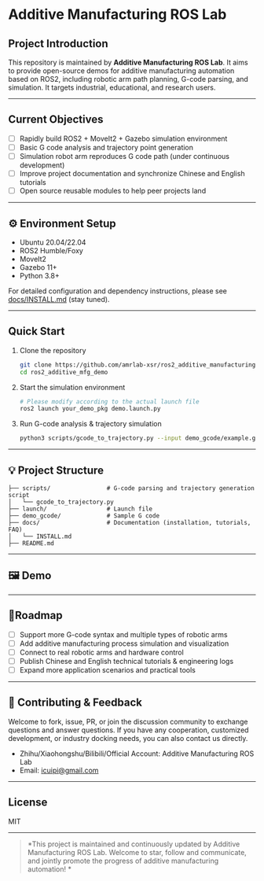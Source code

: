 

# Additive Manufacturing ROS Lab


## Project Introduction

This repository is maintained by **Additive Manufacturing ROS Lab**. It aims to provide open-source demos for additive manufacturing automation based on ROS2, including robotic arm path planning, G-code parsing, and simulation. It targets industrial, educational, and research users.

---

##  Current Objectives

- [ ] Rapidly build ROS2 + MoveIt2 + Gazebo simulation environment
- [ ] Basic G code analysis and trajectory point generation
- [ ] Simulation robot arm reproduces G code path (under continuous development)
- [ ] Improve project documentation and synchronize Chinese and English tutorials
- [ ] Open source reusable modules to help peer projects land

---

## ⚙️ Environment Setup

- Ubuntu 20.04/22.04
- ROS2 Humble/Foxy
- MoveIt2
- Gazebo 11+
- Python 3.8+


For detailed configuration and dependency instructions, please see [docs/INSTALL.md](docs/INSTALL.md) (stay tuned).

---

##  Quick Start

1. Clone the repository

   ```bash
   git clone https://github.com/amrlab-xsr/ros2_additive_manufacturing.git
   cd ros2_additive_mfg_demo
   ```

2. Start the simulation environment

   ```bash
   # Please modify according to the actual launch file
   ros2 launch your_demo_pkg demo.launch.py
   ```

3. Run G-code analysis & trajectory simulation

   ```bash
   python3 scripts/gcode_to_trajectory.py --input demo_gcode/example.gcode
   ```

---

## 💡 Project Structure

```
├── scripts/                # G-code parsing and trajectory generation script
│   └── gcode_to_trajectory.py
├── launch/                 # Launch file
├── demo_gcode/             # Sample G code
├── docs/                   # Documentation (installation, tutorials, FAQ)
│   └── INSTALL.md
├── README.md
```

---

## 🖼️ Demo



---

## 📌Roadmap

* [ ] Support more G-code syntax and multiple types of robotic arms
* [ ] Add additive manufacturing process simulation and visualization
* [ ] Connect to real robotic arms and hardware control
* [ ] Publish Chinese and English technical tutorials & engineering logs
* [ ] Expand more application scenarios and practical tools

---

## 🙋 Contributing & Feedback

Welcome to fork, issue, PR, or join the discussion community to exchange questions and answer questions.
If you have any cooperation, customized development, or industry docking needs, you can also contact us directly.

* Zhihu/Xiaohongshu/Bilibili/Official Account: Additive Manufacturing ROS Lab
* Email: [icuipi@gmail.com](icuipi@gmail.com)

---

## License

MIT

---

> *This project is maintained and continuously updated by Additive Manufacturing ROS Lab. Welcome to star, follow and communicate, and jointly promote the progress of additive manufacturing automation! *

